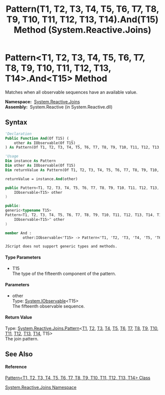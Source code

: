 ﻿---
title: Pattern(T1, T2, T3, T4, T5, T6, T7, T8, T9, T10, T11, T12, T13, T14).And(T15) Method  (System.Reactive.Joins)
TOCTitle: And(T15) Method
ms:assetid: M:System.Reactive.Joins.Pattern`14.And``1(System.IObservable{``0})
ms:mtpsurl: https://msdn.microsoft.com/en-us/library/Hh229448(v=VS.103)
ms:contentKeyID: 36068864
ms.date: 06/28/2011
mtps_version: v=VS.103
f1_keywords:
- System.Reactive.Joins.Pattern`14.And``1
dev_langs:
- CSharp
- JScript
- VB
- FSharp
- c++
---

# Pattern\<T1, T2, T3, T4, T5, T6, T7, T8, T9, T10, T11, T12, T13, T14\>.And\<T15\> Method

Matches when all observable sequences have an available value.

**Namespace:**  [System.Reactive.Joins](hh211841\(v=vs.103\).md)  
**Assembly:**  System.Reactive (in System.Reactive.dll)

## Syntax

``` vb
'Declaration
Public Function And(Of T15) ( _
    other As IObservable(Of T15) _
) As Pattern(Of T1, T2, T3, T4, T5, T6, T7, T8, T9, T10, T11, T12, T13, T14, T15)
```

``` vb
'Usage
Dim instance As Pattern
Dim other As IObservable(Of T15)
Dim returnValue As Pattern(Of T1, T2, T3, T4, T5, T6, T7, T8, T9, T10, T11, T12, T13, T14, T15)

returnValue = instance.And(other)
```

``` csharp
public Pattern<T1, T2, T3, T4, T5, T6, T7, T8, T9, T10, T11, T12, T13, T14, T15> And<T15>(
    IObservable<T15> other
)
```

``` c++
public:
generic<typename T15>
Pattern<T1, T2, T3, T4, T5, T6, T7, T8, T9, T10, T11, T12, T13, T14, T15>^ And(
    IObservable<T15>^ other
)
```

``` fsharp
member And : 
        other:IObservable<'T15> -> Pattern<'T1, 'T2, 'T3, 'T4, 'T5, 'T6, 'T7, 'T8, 'T9, 'T10, 'T11, 'T12, 'T13, 'T14, 'T15> 
```

``` jscript
JScript does not support generic types and methods.
```

#### Type Parameters

  - T15  
    The type of the fifteenth component of the pattern.

#### Parameters

  - other  
    Type: [System.IObservable](https://msdn.microsoft.com/en-us/library/Dd990377)\<T15\>  
    The fifteenth observable sequence.  

#### Return Value

Type: [System.Reactive.Joins.Pattern](hh229595\(v=vs.103\).md)\<[T1](hh229703\(v=vs.103\).md), [T2](hh229703\(v=vs.103\).md), [T3](hh229703\(v=vs.103\).md), [T4](hh229703\(v=vs.103\).md), [T5](hh229703\(v=vs.103\).md), [T6](hh229703\(v=vs.103\).md), [T7](hh229703\(v=vs.103\).md), [T8](hh229703\(v=vs.103\).md), [T9](hh229703\(v=vs.103\).md), [T10](hh229703\(v=vs.103\).md), [T11](hh229703\(v=vs.103\).md), [T12](hh229703\(v=vs.103\).md), [T13](hh229703\(v=vs.103\).md), [T14](hh229703\(v=vs.103\).md), T15\>  
The join pattern.  

## See Also

#### Reference

[Pattern\<T1, T2, T3, T4, T5, T6, T7, T8, T9, T10, T11, T12, T13, T14\> Class](hh229703\(v=vs.103\).md)

[System.Reactive.Joins Namespace](hh211841\(v=vs.103\).md)

